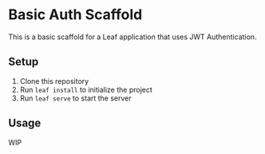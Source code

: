 # Basic Auth Scaffold

This is a basic scaffold for a Leaf application that uses JWT Authentication.

## Setup

1. Clone this repository
2. Run `leaf install` to initialize the project
3. Run `leaf serve` to start the server

## Usage

WIP

